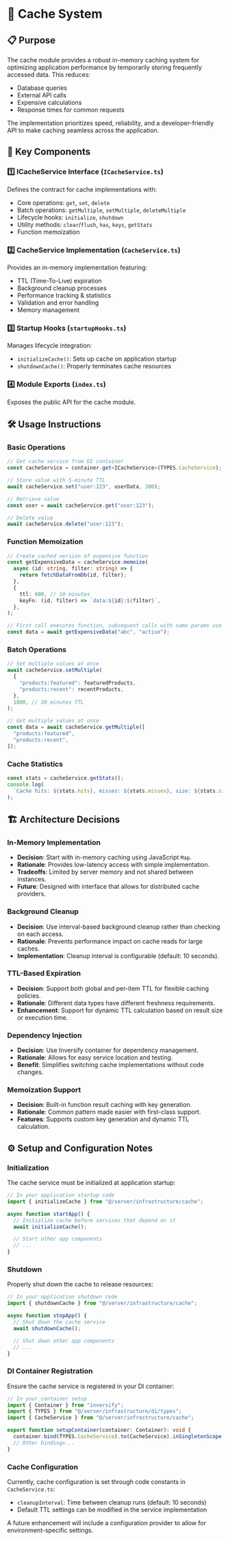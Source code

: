 # 🚀 Cache System

## 📋 Purpose

The cache module provides a robust in-memory caching system for optimizing application performance by temporarily storing frequently accessed data. This reduces:

- Database queries
- External API calls
- Expensive calculations
- Response times for common requests

The implementation prioritizes speed, reliability, and a developer-friendly API to make caching seamless across the application.

## 🧩 Key Components

### 1️⃣ ICacheService Interface (`ICacheService.ts`)

Defines the contract for cache implementations with:

- Core operations: `get`, `set`, `delete`
- Batch operations: `getMultiple`, `setMultiple`, `deleteMultiple`
- Lifecycle hooks: `initialize`, `shutdown`
- Utility methods: `clear`/`flush`, `has`, `keys`, `getStats`
- Function memoization

### 2️⃣ CacheService Implementation (`CacheService.ts`)

Provides an in-memory implementation featuring:

- TTL (Time-To-Live) expiration
- Background cleanup processes
- Performance tracking & statistics
- Validation and error handling
- Memory management

### 3️⃣ Startup Hooks (`startupHooks.ts`)

Manages lifecycle integration:

- `initializeCache()`: Sets up cache on application startup
- `shutdownCache()`: Properly terminates cache resources

### 4️⃣ Module Exports (`index.ts`)

Exposes the public API for the cache module.

## 🛠️ Usage Instructions

### Basic Operations

```typescript
// Get cache service from DI container
const cacheService = container.get<ICacheService>(TYPES.CacheService);

// Store value with 5-minute TTL
await cacheService.set("user:123", userData, 300);

// Retrieve value
const user = await cacheService.get("user:123");

// Delete value
await cacheService.delete("user:123");
```

### Function Memoization

```typescript
// Create cached version of expensive function
const getExpensiveData = cacheService.memoize(
  async (id: string, filter: string) => {
    return fetchDataFromDb(id, filter);
  },
  {
    ttl: 600, // 10 minutes
    keyFn: (id, filter) => `data:${id}:${filter}`,
  },
);

// First call executes function, subsequent calls with same params use cache
const data = await getExpensiveData("abc", "active");
```

### Batch Operations

```typescript
// Set multiple values at once
await cacheService.setMultiple(
  {
    "products:featured": featuredProducts,
    "products:recent": recentProducts,
  },
  1800, // 30 minutes TTL
);

// Get multiple values at once
const data = await cacheService.getMultiple([
  "products:featured",
  "products:recent",
]);
```

### Cache Statistics

```typescript
const stats = cacheService.getStats();
console.log(
  `Cache hits: ${stats.hits}, misses: ${stats.misses}, size: ${stats.size}`,
);
```

## 🏗️ Architecture Decisions

### In-Memory Implementation

- **Decision**: Start with in-memory caching using JavaScript `Map`.
- **Rationale**: Provides low-latency access with simple implementation.
- **Tradeoffs**: Limited by server memory and not shared between instances.
- **Future**: Designed with interface that allows for distributed cache providers.

### Background Cleanup

- **Decision**: Use interval-based background cleanup rather than checking on each access.
- **Rationale**: Prevents performance impact on cache reads for large caches.
- **Implementation**: Cleanup interval is configurable (default: 10 seconds).

### TTL-Based Expiration

- **Decision**: Support both global and per-item TTL for flexible caching policies.
- **Rationale**: Different data types have different freshness requirements.
- **Enhancement**: Support for dynamic TTL calculation based on result size or execution time.

### Dependency Injection

- **Decision**: Use Inversify container for dependency management.
- **Rationale**: Allows for easy service location and testing.
- **Benefit**: Simplifies switching cache implementations without code changes.

### Memoization Support

- **Decision**: Built-in function result caching with key generation.
- **Rationale**: Common pattern made easier with first-class support.
- **Features**: Supports custom key generation and dynamic TTL calculation.

## ⚙️ Setup and Configuration Notes

### Initialization

The cache service must be initialized at application startup:

```typescript
// In your application startup code
import { initializeCache } from "@/server/infrastructure/cache";

async function startApp() {
  // Initialize cache before services that depend on it
  await initializeCache();

  // Start other app components
  // ...
}
```

### Shutdown

Properly shut down the cache to release resources:

```typescript
// In your application shutdown code
import { shutdownCache } from "@/server/infrastructure/cache";

async function stopApp() {
  // Shut down the cache service
  await shutdownCache();

  // Shut down other app components
  // ...
}
```

### DI Container Registration

Ensure the cache service is registered in your DI container:

```typescript
// In your container setup
import { Container } from "inversify";
import { TYPES } from "@/server/infrastructure/di/types";
import { CacheService } from "@/server/infrastructure/cache";

export function setupContainer(container: Container): void {
  container.bind(TYPES.CacheService).to(CacheService).inSingletonScope();
  // Other bindings...
}
```

### Cache Configuration

Currently, cache configuration is set through code constants in `CacheService.ts`:

- `cleanupInterval`: Time between cleanup runs (default: 10 seconds)
- Default TTL settings can be modified in the service implementation

A future enhancement will include a configuration provider to allow for environment-specific settings.
